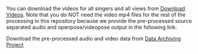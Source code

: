 You can download the videos for all singers and all views from [Download Videos](https://tinyurl.com/bdneucxu). Note that you do NOT need the video mp4 files for the rest of the processing in this repository because we provide the pre-processed source separated audio and openpose/videopose output in the following link.

Download the pre-processed audio and video data from [Data Archiving Project](http://tinyurl.com/3ykadrm5)
